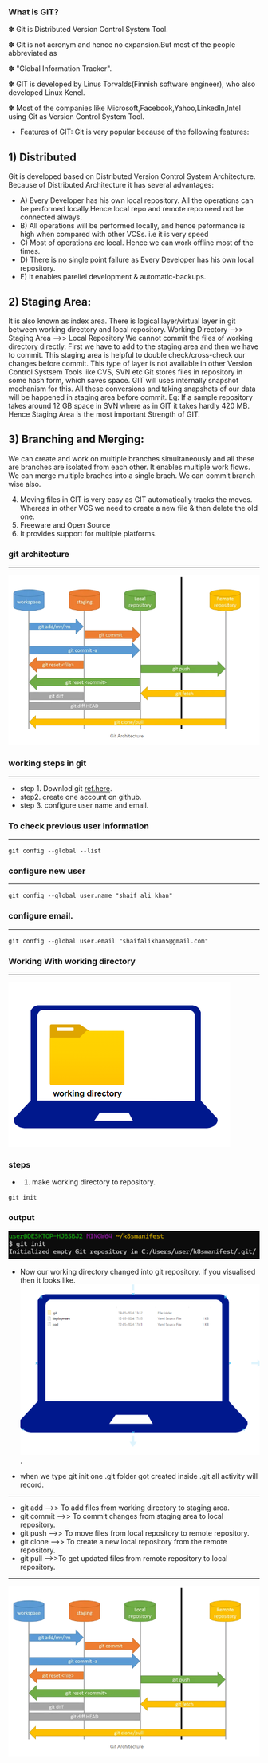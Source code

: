 ### What is GIT?
✽ Git is Distributed Version Control System Tool.

✽ Git is not acronym and hence no expansion.But most of the people abbreviated as

✽ "Global Information Tracker".

✽ GIT is developed by Linus Torvalds(Finnish software engineer), who also developed 
Linux Kenel.

✽ Most of the companies like Microsoft,Facebook,Yahoo,LinkedIn,Intel using Git as 
Version Control System Tool.
*  Features of GIT:
 Git is very popular because of the following features:
 
 **1) Distributed**
 ---
Git is developed based on Distributed Version Control System Architecture.
Because of Distributed Architecture it has several advantages:
* A) Every Developer has his own local repository. All the operations can be performed 
locally.Hence local repo and remote repo need not be connected always.
* B) All operations will be performed locally, and hence peformance is high when compared 
with other VCSs. i.e it is very speed
* C) Most of operations are local. Hence we can work offline most of the times.
* D) There is no single point failure as Every Developer has his own local repository.
* E) It enables parellel development & automatic-backups.

**2) Staging Area**:
---
It is also known as index area.
There is logical layer/virtual layer in git between working directory and local repository.
Working Directory -->> Staging Area -->> Local Repository
We cannot commit the files of working directory directly. First we have to add to the 
staging area and then we have to commit.
This staging area is helpful to double check/cross-check our changes before commit.
This type of layer is not available in other Version Control Systsem Tools like CVS, SVN etc
Git stores files in repository in some hash form, which saves space.
GIT will uses internally snapshot mechanism for this. All these conversions and taking 
snapshots of our data will be happened in staging area before commit.
Eg: If a sample repository takes around 12 GB space in SVN where as in GIT it takes hardly 
420 MB.
Hence Staging Area is the most important Strength of GIT.

**3) Branching and Merging:**
---
We can create and work on multiple branches simultaneously and all these are branches 
are isolated from each other. It enables multiple work flows.
We can merge multiple braches into a single brach. We can commit branch wise also.

4. Moving files in GIT is very easy as GIT automatically tracks the moves. Whereas in other 
VCS we need to create a new file & then delete the old one.
5. Freeware and Open Source
6. It provides support for multiple platforms.
### **git architecture**
---
![](1.PNG)
### **working steps in git**
---
* step 1. Downlod git 
[ref.here](https://git-scm.com/download/win). 
* step2. create one account on github.
* step 3. configure user name and email.
### To check previous user information
---
~~~
git config --global --list
~~~  
### configure new user
---
~~~
git config --global user.name "shaif ali khan"
~~~
### configure email.
---
~~~
git config --global user.email "shaifalikhan5@gmail.com"
~~~

 ###  **Working With working directory**
 ---
 ![](2.PNG)
 ### **steps**
 * 1. make working directory to repository.
 ~~~
 git init
 ~~~  
### output

![](3.PNG)
* Now our working directory changed into git repository. if you visualised then it looks like.
![](4.PNG) .

* when we type git init one .git folder got created
inside .git all activity will record.

---
* git add -->> To add files from working directory to staging area.
* git commit -->> To commit changes from staging area to local repository.
* git push -->> To move files from local repository to remote repository.
* git clone -->> To create a new local repository from the remote repository.
* git pull -->>To get updated files from remote repository to local repository.

---
![](1.PNG)



